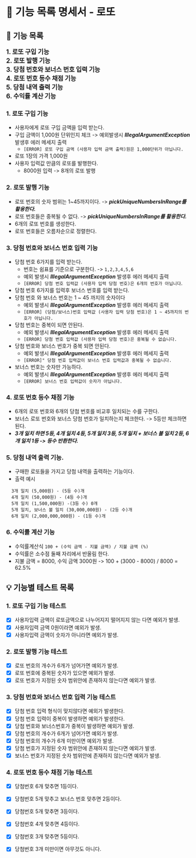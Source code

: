 # 🚀 기능 목록 명세서 - 로또

## 🎯 기능 목록

<span style="font-size:120%">**1. 로또 구입 기능**</span><br>
<span style="font-size:120%">**2. 로또 발행 기능**</span><br>
<span style="font-size:120%">**3. 당첨 번호와 보너스 번호 입력 기능**</span><br>
<span style="font-size:120%">**4. 로또 번호 등수 채점 기능**</span><br>
<span style="font-size:120%">**5. 당첨 내역 출력 기능**</span><br>
<span style="font-size:120%">**6. 수익률 계산 기능**</span><br>




### 1. 로또 구입 기능

- 사용자에게 로또 구입 금액을 입력 받는다.
- 구입 금액이 1,000원 단위인지 체크 -> 예외발생시 ***IllegalArgumentException*** 발생후 에러 메세지 출력
  - `[ERROR] 로또 구입 금액 (사용자 입력 금액 출력)원은 1,000단위가 아닙니다.`
- 로또 1장의 가격 1,000원
- 사용자 입력값 만큼의 로또를 발행한다.
  - 8000원 입력 -> 8개의 로또 발행

### 2. 로또 발행 기능

- 로또 번호의 숫자 범위는 1~45까지이다. -> ***pickUniqueNumbersInRange를 활용한다.***
- 로또 번호들은 중복될 수 없다. -> ***pickUniqueNumbersInRange를 활용한다.***
- 6개의 로또 번호를 생성한다.
- 로또 번호들은 오름차순으로 정렬한다.

### 3. 당첨 번호와 보너스 번호 입력 기능

- 당첨 번호 6가지를 입력 받는다.  
  - 번호는 쉼표를 기준으로 구분한다. ->  `1,2,3,4,5,6`
  - 예외 발생시 ***IllegalArgumentException*** 발생후 에러 메세지 출력
  - `[ERROR] 당첨 번호 입력값 (사용자 입력 당첨 번호)은 6개의 번호가 아닙니다`.
- 당첨 번호 6가지를 입력후 보너스 번호를 입력 받는다.
- 당첨 번호 와 보너스 번호는 1 ~ 45 까지의 숫자이다
  - 예외 발생시 ***IllegalArgumentException*** 발생후 에러 메세지 출력
  - `[ERROR] (당첨/보너스)번호 입력값 (사용자 입력 당첨 번호)은 1 ~ 45까지의 번호가 아닙니다.`
- 당첨 번호는 중복이 되면 안된다.
  - 예외 발생시 ***IllegalArgumentException*** 발생후 에러 메세지 출력
  - `[ERROR] 당첨 번호 입력값 (사용자 입력 당첨 번호)은 중복될 수 없습니다.`
- 당첨 번호와 보너스 번호가 중복 되면 안된다.
   - 예외 발생시 ***IllegalArgumentException*** 발생후 에러 메세지 출력
   - `[ERROR]" 당첨 번호 입력값이 보너스 번호 입력값과 중복될 수 없습니다.`
- 보너스 번호는 숫자만 가능하다.
  - 예외 발생시 ***IllegalArgumentException*** 발생후 에러 메세지 출력
  - `[ERROR] 보너스 번호 입력값이 숫자가 아닙니다.`

### 4. 로또 번호 등수 채점 기능

- 6개의 로또 번호와 6개의 당첨 번호를 비교후 일치되는 수를 구한다.
- 보너스 로또 번호와 보너스 당첨 번호가 일치하는지 체크한다. -> 5등만 체크하면 된다.
- ***3개 일치 하면 5등, 4개 일치 4등, 5개 일치 3등, 5개 일치 + 보너스 불 일치 2등, 6개 일치 1등 -> 등수 반환한다.***

### 5. 당첨 내역 출력 기능.

- 구매한 로또들을 가지고 당첨 내역을 출력하는 기능이다.
- 출력 예시
```
  3개 일치 (5,000원) - (5등 수)개
  4개 일치 (50,000원) - (4등 수)개
  5개 일치 (1,500,000원) -(3등 수) 0개
  5개 일치, 보너스 볼 일치 (30,000,000원) - (2등 수)개
  6개 일치 (2,000,000,000원) - (1등 수)개
```
### 6. 수익률 계산 기능

- 수익률계산식 `100 + (수익 금액 - 지불 금액) / 지불 금액 (%)`
- 수익률은 소수점 둘째 자리에서 반올림 한다.
- 지불 금액 = 8000, 수익 금액 3000원 -> 100 + (3000 - 8000) / 8000 = 62.5%

## 💡 기능별 테스트 목록

### 1. 로또 구입 기능 테스트

- [x] 사용자입력 금액이 로또금액으로 나누어지지 떨어지지 않는 다면 예외가 발생.
- [x] 사용자입력 금액 0원이라면 예외가 발생.
- [x] 사용자입력 금액이 숫자가 아니라면 예외가 발생.

### 2. 로또 발행 기능 테스트

- [x] 로또 번호의 개수가 6개가 넘어가면 예외가 발생.
- [x] 로또 번호에 중복된 숫자가 있으면 예외가 발생.
- [x] 로또 번호가 지정된 숫자 범위안에 존재하지 않는다면 예외가 발생.

### 3. 당첨 번호와 보너스 번호 입력 기능 테스트

- [x] 당첨 번호 입력 형식이 맞지않다면 예외가 발생한다.
- [x] 당첨 번호 입력이 중복이 발생하면 예외가 발생한다.
- [x] 당첨 번호와 보너스번호가 중복이 발생하면 예외가 발생.
- [x] 당첨 번호의 개수가 6개가 넘어가면 예외가 발생.
- [x] 당첨 번호의 개수가 6개 미만이면 예외가 발생.
- [x] 당첨 번호가 지정된 숫자 범위안에 존재하지 않는다면 예외가 발생.
- [x] 보너스 번호가 지정된 숫자 범위안에 존재하지 않는다면 예외가 발생.

### 4. 로또 번호 등수 채점 기능 테스트

- [x] 당첨번호 6개 맞추면 1등이다.
- [x] 당첨번호 5개 맞추고 보너스 번호 맞추면 2등이다.
- [x] 당첨번호 5개 맞추면 3등이다.
- [x] 당첨번호 4개 맞추면 4등이다.
- [x] 당첨번호 3개 맞추면 5등이다.
- [x] 당첨번호 3개 미만이면 아무것도 아니다.

